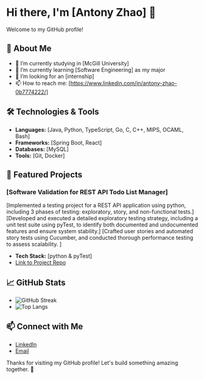 # Hi there, I'm [Antony Zhao] 👋
Welcome to my GitHub profile! 

## 🚀 About Me

- 🔭 I’m currently studying in [McGill University]
- 🌱 I’m currently learning [Software Engineering] as my major
- 💼 I’m looking for an [internship]
- 📫 How to reach me: [https://www.linkedin.com/in/antony-zhao-0b7774222/]

## 🛠️ Technologies & Tools

- **Languages:** [Java, Python, TypeScript, Go, C, C++, MIPS, OCAML, Bash]
- **Frameworks:** [Spring Boot, React]
- **Databases:** [MySQL]
- **Tools:** [Git, Docker]

## 🌟 Featured Projects

### [Software Validation for REST API Todo List Manager]
[Implemented a testing project for a REST API application using python, including 3 phases of testing: exploratory, story, and non-functional tests.]
[Developed and executed a detailed exploratory testing strategy, including a unit test suite using pyTest, to identify both documented and undocumented features and ensure system stability.]
[Crafted user stories and automated story tests using Cucumber, and conducted thorough performance testing to assess scalability.
]
- **Tech Stack:** [python & pyTest]
- [Link to Project Repo]([https://github.com/yourusername/project1](https://github.com/AntiAntonyZhao/Software-Validation))

## 📈 GitHub Stats

- ![GitHub Streak](https://github-readme-streak-stats.herokuapp.com?user=AntiAntonyZhao&theme=meta-light&hide_border=true)
- ![Top Langs](https://github-readme-stats.vercel.app/api/top-langs/?username=AntiAntonyZhao&layout=compact&theme=transparent)

## 📫 Connect with Me

- [LinkedIn](https://www.linkedin.com/in/antony-zhao-0b7774222/)
- [Email](anti.zhao@mail.mcgill.ca)

Thanks for visiting my GitHub profile! Let's build something amazing together. 🚀
